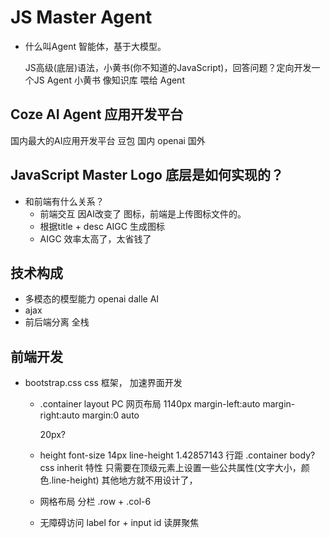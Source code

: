  # JS Master Agent
  
  - 什么叫Agent
    智能体，基于大模型。

    JS高级(底层)语法，小黄书(你不知道的JavaScript)，回答问题？定向开发一个JS Agent
    小黄书 像知识库 喂给 Agent

 ## Coze AI Agent 应用开发平台
   国内最大的AI应用开发平台
   豆包   国内
   openai 国外

 ## JavaScript Master Logo 底层是如何实现的？

 - 和前端有什么关系？
    - 前端交互 因AI改变了
   图标，前端是上传图标文件的。
   - 根据title + desc AIGC 生成图标
   - AIGC 效率太高了，太省钱了

 ## 技术构成
   - 多模态的模型能力  openai dalle  AI
   - ajax
   - 前后端分离  全栈

 ## 前端开发
   - bootstrap.css
     css 框架， 加速界面开发
     - .container
      layout PC 网页布局 1140px
        margin-left:auto
        margin-right:auto
        margin:0 auto

        20px?
      - height
        font-size 14px
        line-height 1.42857143  行距
        .container  body?
        css inherit 特性
        只需要在顶级元素上设置一些公共属性(文字大小，颜色.line-height)
        其他地方就不用设计了，
     - 网格布局 分栏
       .row + .col-6 
     - 无障碍访问
       label for + input id
       读屏聚焦